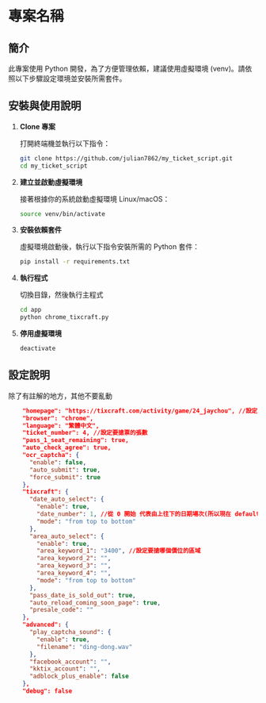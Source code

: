 # 專案名稱

## 簡介

此專案使用 Python 開發，為了方便管理依賴，建議使用虛擬環境 (venv)。請依照以下步驟設定環境並安裝所需套件。

## 安裝與使用說明

1. **Clone 專案**

   打開終端機並執行以下指令：

   ```bash
   git clone https://github.com/julian7862/my_ticket_script.git
   cd my_ticket_script

2. **建立並啟動虛擬環境**

   接著根據你的系統啟動虛擬環境 Linux/macOS：
   ```bash
   source venv/bin/activate

3. **安裝依賴套件**

   虛擬環境啟動後，執行以下指令安裝所需的 Python 套件：
   ```bash
   pip install -r requirements.txt

3. **執行程式**
   
   切換目錄，然後執行主程式
   ```bash
   cd app
   python chrome_tixcraft.py

4. **停用虛擬環境**
   ```bash
   deactivate

## 設定說明

   除了有註解的地方，其他不要亂動
```json
    "homepage": "https://tixcraft.com/activity/game/24_jaychou", //設定要搶票的主頁
    "browser": "chrome",
    "language": "繁體中文",
    "ticket_number": 4, //設定要搶票的張數
    "pass_1_seat_remaining": true,
    "auto_check_agree": true,
    "ocr_captcha": {
      "enable": false,
      "auto_submit": true,
      "force_submit": true
    },
    "tixcraft": {
      "date_auto_select": {
        "enable": true,
        "date_number": 1, //從 0 開始 代表由上往下的日期場次(所以現在 default 第二場)
        "mode": "from top to bottom"
      },
      "area_auto_select": {
        "enable": true,
        "area_keyword_1": "3400", //設定要搶哪個價位的區域
        "area_keyword_2": "",
        "area_keyword_3": "",
        "area_keyword_4": "",
        "mode": "from top to bottom"
      },
      "pass_date_is_sold_out": true,
      "auto_reload_coming_soon_page": true,
      "presale_code": ""
    },
    "advanced": {
      "play_captcha_sound": {
        "enable": true,
        "filename": "ding-dong.wav"
      },
      "facebook_account": "",
      "kktix_account": "",
      "adblock_plus_enable": false
    },
    "debug": false
```
